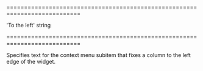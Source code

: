 <!--**
/*-------------------------------------------
    Auto-generated file. Do not modify.
-------------------------------------------

**-->
===========================================================================
<!--default-->'To the left'<!--/default-->
<!--type-->string<!--/type-->
===========================================================================

<!--shortDescription-->
Specifies text for the context menu subitem that fixes a column to the left edge of the widget.
<!--/shortDescription-->

<!--fullDescription-->

<!--/fullDescription-->